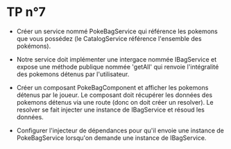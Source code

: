# TP n°7

- Créer un service nommé PokeBagService qui référence les pokemons que vous possédez (le CatalogService référence
l'ensemble des pokémons). 

- Notre service doit implémenter une intergace nommée IBagService et expose une méthode publique 
nommée 'getAll' qui renvoie l'intégralité des pokemons détenus par l'utilisateur. 

- Créer un composant PokeBagComponent et afficher les pokemons détenus par le joueur. 
    Le composant doit récupérer les données des pokemons détenus via une route (donc on doit créer un resolver). 
    Le resolver se fait injecter une instance de IBagService et résoud les données. 

- Configurer l'injecteur de dépendances pour qu'il envoie une instance de PokeBagService lorsqu'on demande
une instance de IBagService. 
